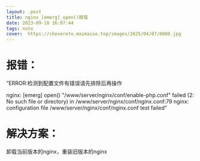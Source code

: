 ```yaml
---
layout: .post
title: nginx_[emerg]_open()报错
date: 2023-09-10 16:07:44
tags: note
cover:  https://chevereto.maimaioo.top/images/2025/04/07/0000.jpg
---
```


# 报错：

“ERROR:检测到配置文件有错误请先排除后再操作

nginx: [emerg] open() "/www/server/nginx/conf/enable-php.conf" failed (2: No such file or directory) in /www/server/nginx/conf/nginx.conf:79
 nginx: configuration file /www/server/nginx/conf/nginx.conf test failed”

 

# 解决方案：

卸载当前版本的nginx，重装旧版本的nginx
